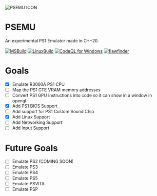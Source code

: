 ![PSEMU ICON](https://raw.githubusercontent.com/Cherrytree56567/PSEMU/main/PSEMUICO.png)
# PSEMU
An experimental PS1 Emulator made in C++20.<br><br>
[![MSBuild](https://github.com/Cherrytree56567/PSEMU/actions/workflows/msbuild.yml/badge.svg)](https://github.com/Cherrytree56567/PSEMU/actions/workflows/msbuild.yml) [![LinuxBuild](https://github.com/Cherrytree56567/PSEMU/actions/workflows/LinuxBuild.yml/badge.svg)](https://github.com/Cherrytree56567/PSEMU/actions/workflows/LinuxBuild.yml) [![CodeQL for Windows](https://github.com/Cherrytree56567/PSEMU/actions/workflows/codeql_forWin.yml/badge.svg)](https://github.com/Cherrytree56567/PSEMU/actions/workflows/codeql_forWin.yml) [![flawfinder](https://github.com/Cherrytree56567/PSEMU/actions/workflows/flawfinder.yml/badge.svg)](https://github.com/Cherrytree56567/PSEMU/actions/workflows/flawfinder.yml)

# Goals
- [X] Emulate R3000A PS1 CPU
- [ ] Map the PS1 GTE VRAM memory addresses
- [ ] Convert PS1 GPU instructions into code so it can show in a window in opengl
- [X] Add PS1 BIOS Support
- [ ] Add support for PS1 Custom Sound Chip
- [X] Add Linux Support
- [ ] Add Networking Support
- [ ] Add Input Support 

# Future Goals
- [ ] Emulate PS2 (COMING SOON)
- [ ] Emulate PS3
- [ ] Emulate PS4
- [ ] Emulate PS5
- [ ] Emulate PSVITA
- [ ] Emulate PSP
